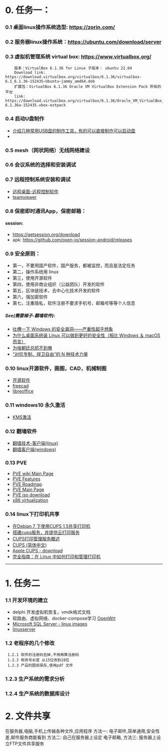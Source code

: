 # 0. 任务一：
### 0.1 桌面linux操作系统选型: https://zorin.com/ 
### 0.2 服务器linux操作系统：https://ubuntu.com/download/server
### 0.3 虚拟机管理系统 virtual box: https://www.virtualbox.org/
        版本：VirtualBox 6.1.36 for Linux 子版本： ubuntu 22.04  
        Download link: https://download.virtualbox.org/virtualbox/6.1.36/virtualbox-6.1_6.1.36-152435~Ubuntu~jammy_amd64.deb
        扩展包：VirtualBox 6.1.36 Oracle VM VirtualBox Extension Pack 所有的平台 
        link:  https://download.virtualbox.org/virtualbox/6.1.36/Oracle_VM_VirtualBox_Extension_Pack-6.1.36a-152435.vbox-extpack
        
### 0.4 启动U盘制作
   - [介绍几种常用USB盘的制作工具，有的可以直接制作可以启动盘](https://github.com/AaG7xNnrgbzeyqc5woPS/linux_help/blob/master/%E2%9D%A4%EF%B8%8FUSB%20Tools/%E2%9D%A4%EF%B8%8FREADME.md)
   - 
### 0.5 mesh（网状网络）无线网络建设
### 0.6 会议系统的选择和安装调试
### 0.7 远程控制系统安装和调试
  - [远程桌面-远程控制软件](https://github.com/AaG7xNnrgbzeyqc5woPS/ydh/blob/main/%E8%BF%9C%E7%A8%8B%E6%A1%8C%E9%9D%A2-%E8%BF%9C%E7%A8%8B%E6%8E%A7%E5%88%B6.md)
  - [teamviewer](https://www.teamviewer.com/en-us/)
     
     
### 0.8 保密即时通讯App，保密邮箱：
#### session:
  - https://getsession.org/download
  - apk: https://github.com/oxen-io/session-android/releases
     
### 0.9 安全原则：
- 第一，不要用国产软件，国产服务，都被监控，而且是法定任务
- 第二，操作系统用 linux
- 第三，使用开源软件
- 第四，使用非商业组织（公益团队）开发的软件
- 第五，区块链技术，去中心化技术开发的软件
- 第六，强加密软件
- 第七，注重隐私，软件注册不要求手机号，邮箱号等等个人信息

##### See(需要梯子-翻墙软件):
 - [吐槽一下 Windows 的安全漏洞——严重性超乎想象](https://program-think.blogspot.com/2017/04/Security-Vulnerabilities-in-Windows.html)
 - [为什么桌面系统装 Linux 可以做到更好的安全性（相比 Windows ＆ macOS 而言）](https://program-think.blogspot.com/2017/03/Why-Linux-Is-More-Secure-Than-Windows-and-macOS.html)
 - [为啥朝廷总抓不到俺](https://program-think.blogspot.com/2019/01/Security-Guide-for-Political-Activists.html)
 - [“对抗专制、捍卫自由”的 N 种技术力量](https://program-think.blogspot.com/2015/08/Technology-and-Freedom.html)
        
  
### 0.10 linux开源软件，画图，CAD，机械制图
- [开源软件](https://github.com/AaG7xNnrgbzeyqc5woPS/ydh/blob/main/%E5%BC%80%E6%BA%90%E8%BD%AF%E4%BB%B6.md)
- [freecad](https://github.com/AaG7xNnrgbzeyqc5woPS/ydh/blob/main/freecad.md)
- [libreoffice](https://github.com/AaG7xNnrgbzeyqc5woPS/ydh/blob/main/libreoffice.md)
    
### 0.11 windows10 永久激活
- [KMS激活](https://github.com/AaG7xNnrgbzeyqc5woPS/linux_help/blob/master/win10/KMS%E6%BF%80%E6%B4%BB.md)
 
### 0.12  翻墙软件
 - [翻墙技术-客户端(linux)](https://github.com/AaG7xNnrgbzeyqc5woPS/ydh/blob/main/%E2%9D%A4%EF%B8%8F%E7%BF%BB%E5%A2%99%E6%8A%80%E6%9C%AF-%E5%AE%A2%E6%88%B7%E7%AB%AF(linux).md)
 - [翻墙客户端(windows)](https://github.com/AaG7xNnrgbzeyqc5woPS/ydh/blob/main/%E2%9D%A4%EF%B8%8F%E7%BF%BB%E5%A2%99%E5%AE%A2%E6%88%B7%E7%AB%AF(windows).md)

### 0.13 PVE
 - [PVE wiki Main Page](https://pve.proxmox.com/wiki/Main_Page)
 - [PVE Features](https://www.proxmox.com/en/proxmox-ve/features)
 - [PVE Roadmap ](https://pve.proxmox.com/wiki/Roadmap)
 - [PVE Main Page](https://www.proxmox.com/en/proxmox-ve)
 - [PVE iso download](https://www.proxmox.com/en/downloads/category/iso-images-pve)
 - [x86 virtualization](https://en.wikipedia.org/wiki/X86_virtualization)


### 0.14 linux下打印机共享
 - [在Debian 7 下使用CUPS 1.5共享打印机](https://www.linuxfly.org/post/684/) 
 - [搭建cups服务，并提供云打印服务](https://www.gordon2000.com/2021/01/cups.html)
 - [ CUPS打印管理服务概述](https://sites.google.com/site/linuxxuexi/rhel-xi-tong-guan-li/di11zhang-shi-yongcups-guan-lilinux-da-yin-ji)
 - [CUPS (简体中文)](https://wiki.archlinux.org/title/CUPS_(%E7%AE%80%E4%BD%93%E4%B8%AD%E6%96%87))
 - [Apple CUPS - download](https://www.cups.org/)
 - [完全指南：在 Linux 中如何打印和管理打印机 ](https://linux.cn/article-9538-1.html)

-----
        
# 1. 任务二
### 1.1 开发环境的建立 
  - delphi 开发虚拟机恢复。vmdk格式文档
  - 软路由、虚拟网络、docker-compose学习 [OpenWrt](https://github.com/AaG7xNnrgbzeyqc5woPS/OpenWrt)
  - [Microsoft SQL Server - linux images](https://hub.docker.com/_/microsoft-mssql-server)
  - [linuxserver](https://www.linuxserver.io/)
     
     
### 1.2 老程序的几个修改
     1.2.1 软件的注册码去掉,不用再算注册码
     1.2.2 税务号长度 从15位改到18位
     1.2.3 产品的图纸保存,使用pdf 文件
     
### 1.2.3 生产系统的需求分析
### 1.2.4 生产系统的数据库设计
 
# 2. 文件共享
   在服务器,电脑,手机上传输各种文件,应用程序
   方法一: 电子邮件,简单通用,安全性差,邮件服务商能看到
   方法二: 自己在服务器上设定 电子邮箱,
   方法三: 服务器上设立FTP文件共享服务
     
        
        







